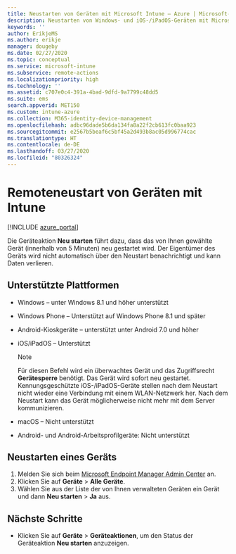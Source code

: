 ```yaml
---
title: Neustarten von Geräten mit Microsoft Intune – Azure | Microsoft-Dokumentation
description: Neustarten von Windows- und iOS-/iPadOS-Geräten mit Microsoft Intune im Azure-Portal mithilfe der Remoteaktion „Neu starten“.
keywords: ''
author: ErikjeMS
ms.author: erikje
manager: dougeby
ms.date: 02/27/2020
ms.topic: conceptual
ms.service: microsoft-intune
ms.subservice: remote-actions
ms.localizationpriority: high
ms.technology: ''
ms.assetid: c707e0c4-391a-4bad-9dfd-9a7799c48dd5
ms.suite: ems
search.appverid: MET150
ms.custom: intune-azure
ms.collection: M365-identity-device-management
ms.openlocfilehash: adbc96dade5b6da134fa8a22f2cb613fc0baa923
ms.sourcegitcommit: e2567b5beaf6c5bf45a2d493b8ac05d996774cac
ms.translationtype: HT
ms.contentlocale: de-DE
ms.lasthandoff: 03/27/2020
ms.locfileid: "80326324"
---
```

# <a name="remotely-restart-devices-with-intune"></a>Remoteneustart von Geräten mit Intune


[!INCLUDE [azure_portal](../includes/azure_portal.md)]

Die Geräteaktion **Neu starten** führt dazu, dass das von Ihnen gewählte Gerät (innerhalb von 5 Minuten) neu gestartet wird. Der Eigentümer des Geräts wird nicht automatisch über den Neustart benachrichtigt und kann Daten verlieren.

## <a name="supported-platforms"></a>Unterstützte Plattformen

- Windows – unter Windows 8.1 und höher unterstützt
- Windows Phone – Unterstützt auf Windows Phone 8.1 und später
- Android-Kioskgeräte – unterstützt unter Android 7.0 und höher
- iOS/iPadOS – Unterstützt

    > [!Note]  
    > Für diesen Befehl wird ein überwachtes Gerät und das Zugriffsrecht **Gerätesperre** benötigt. Das Gerät wird sofort neu gestartet. Kennungsgeschützte iOS-/iPadOS-Geräte stellen nach dem Neustart nicht wieder eine Verbindung mit einem WLAN-Netzwerk her. Nach dem Neustart kann das Gerät möglicherweise nicht mehr mit dem Server kommunizieren.
- macOS – Nicht unterstützt
- Android- und Android-Arbeitsprofilgeräte: Nicht unterstützt

## <a name="restart-a-device"></a>Neustarten eines Geräts

1. Melden Sie sich beim [Microsoft Endpoint Manager Admin Center](https://go.microsoft.com/fwlink/?linkid=2109431) an.
3. Klicken Sie auf **Geräte** > **Alle Geräte**.
4. Wählen Sie aus der Liste der von Ihnen verwalteten Geräten ein Gerät und dann **Neu starten** > **Ja** aus.

## <a name="next-steps"></a>Nächste Schritte

- Klicken Sie auf **Geräte** > **Geräteaktionen**, um den Status der Geräteaktion **Neu starten** anzuzeigen.

